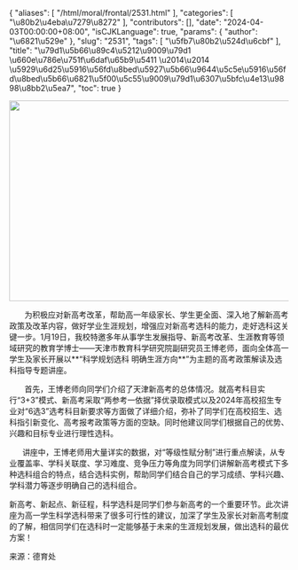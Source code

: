 {
    "aliases": [
        "/html/moral/frontal/2531.html"
    ],
    "categories": [
        "\u80b2\u4eba\u7279\u8272"
    ],
    "contributors": [],
    "date": "2024-04-03T00:00:00+08:00",
    "isCJKLanguage": true,
    "params": {
        "author": "\u6821\u529e"
    },
    "slug": "2531",
    "tags": [
        "\u5fb7\u80b2\u524d\u6cbf"
    ],
    "title": "\u79d1\u5b66\u89c4\u5212\u9009\u79d1 \u660e\u786e\u751f\u6daf\u65b9\u5411 \u2014\u2014 \u5929\u6d25\u5916\u56fd\u8bed\u5927\u5b66\u9644\u5c5e\u5916\u56fd\u8bed\u5b66\u6821\u5f00\u5c55\u9009\u79d1\u6307\u5bfc\u4e13\u9898\u8bb2\u5ea7",
    "toc": true
}


<img
    src="https://cdn.tfls.online/mirror/full/82eedc36976d686dcfbc87d6a0751da66a0175aa.jpg"
    style="display:block;margin-left:auto;margin-right:auto;"
    decoding="async"
    fetchpriority="auto"
    loading="lazy"
    height="362"
    width="543"
/>




  





       为积极应对新高考改革，帮助高一年级家长、学生更全面、深入地了解新高考政策及改革内容，做好学业生涯规划，增强应对新高考选科的能力，走好选科这关键一步。1月19日，我校特邀多年从事学生发展指导、新高考改革、生涯教育等领域研究的教育学博士——天津市教育科学研究院副研究员王博老师，面向全体高一学生及家长开展以**“科学规划选科 明确生涯方向**”为主题的高考政策解读及选科指导专题讲座。




        首先，王博老师向同学们介绍了天津新高考的总体情况。就高考科目实行“3+3”模式、新高考采取“两参考一依据”择优录取模式以及2024年高校招生专业对“6选3”选考科目新要求等方面做了详细介绍，弥补了同学们在高校招生、选科指引新变化、高考报考政策等方面的空缺。同时他建议同学们根据自己的优势、兴趣和目标专业进行理性选科。




      讲座中，王博老师用大量详实的数据，对“等级性赋分制”进行重点解读，从专业覆盖率、学科关联度、学习难度、竞争压力等角度为同学们讲解新高考模式下多种选科组合的特点，结合选科实例，帮助同学们结合自己的学习成绩、学科兴趣、学科潜力等逐步明确自己的选科组合。






 新高考、新起点、新征程，科学选科是同学们参与新高考的一个重要环节。此次讲座为高一学生科学选科带来了很多可行性的建议，加深了学生及家长对新高考制度的了解，相信同学们在选科时一定能够基于未来的生涯规划发展，做出选科的最优方案！
 



  




来源：德育处  











  







